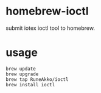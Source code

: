 # homebrew-ioctl
submit iotex ioctl tool to homebrew.

# usage
```
brew update
brew upgrade
brew tap RuneAkko/ioctl
brew install ioctl
```

